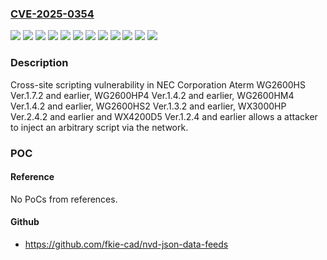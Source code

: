 ### [CVE-2025-0354](https://cve.mitre.org/cgi-bin/cvename.cgi?name=CVE-2025-0354)
![](https://img.shields.io/static/v1?label=Product&message=WG2600HM4&color=blue)
![](https://img.shields.io/static/v1?label=Product&message=WG2600HP4&color=blue)
![](https://img.shields.io/static/v1?label=Product&message=WG2600HS&color=blue)
![](https://img.shields.io/static/v1?label=Product&message=WG2600HS2&color=blue)
![](https://img.shields.io/static/v1?label=Product&message=WX3000HP&color=blue)
![](https://img.shields.io/static/v1?label=Product&message=WX4200D5&color=blue)
![](https://img.shields.io/static/v1?label=Version&message=%3D%20Ver.1.2.4%20and%20earlier%20&color=brighgreen)
![](https://img.shields.io/static/v1?label=Version&message=%3D%20Ver.1.3.2%20and%20earlier%20&color=brighgreen)
![](https://img.shields.io/static/v1?label=Version&message=%3D%20Ver.1.4.2%20and%20earlier%20&color=brighgreen)
![](https://img.shields.io/static/v1?label=Version&message=%3D%20Ver.1.7.2%20and%20earlier%20&color=brighgreen)
![](https://img.shields.io/static/v1?label=Version&message=%3D%20Ver.2.4.2%20and%20earlier%20&color=brighgreen)
![](https://img.shields.io/static/v1?label=Vulnerability&message=CWE-79%3A%20Improper%20Neutralization%20of%20Input%20During%20Web%20Page%20Generation%20('Cross-site%20Scripting')&color=brighgreen)

### Description

Cross-site scripting vulnerability in NEC Corporation Aterm WG2600HS Ver.1.7.2 and earlier, WG2600HP4 Ver.1.4.2 and earlier, WG2600HM4 Ver.1.4.2 and earlier, WG2600HS2 Ver.1.3.2 and earlier, WX3000HP Ver.2.4.2 and earlier and WX4200D5 Ver.1.2.4 and earlier allows a attacker to inject an arbitrary script via the network.

### POC

#### Reference
No PoCs from references.

#### Github
- https://github.com/fkie-cad/nvd-json-data-feeds

